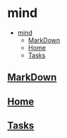 # mind

- [mind](#mind)
  - [MarkDown](#markdown)
  - [Home](#home)
  - [Tasks](#tasks)

## [MarkDown](markdown/markdown.md)
## [Home](home/home.md)
## [Tasks](tasks/tasks.md)